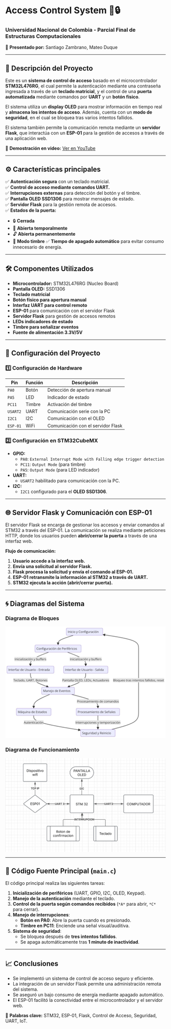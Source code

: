 # Access Control System 🚪🔒
### **Universidad Nacional de Colombia - Parcial Final de Estructuras Computacionales**
📌 **Presentado por:** Santiago Zambrano, Mateo Duque 

---

## 📌 **Descripción del Proyecto**
Este es un **sistema de control de acceso** basado en el microcontrolador **STM32L476RG**, el cual permite la autenticación mediante una contraseña ingresada a través de un **teclado matricial**, y el control de una **puerta automatizada** mediante comandos por **UART** y un **botón físico**. 

El sistema utiliza un **display OLED** para mostrar información en tiempo real y **almacena los intentos de acceso**. Además, cuenta con un **modo de seguridad**, en el cual se bloquea tras varios intentos fallidos.

El sistema también permite la comunicación remota mediante un **servidor Flask**, que interactúa con un **ESP-01** para la gestión de accesos a través de una aplicación web.

🎥 **Demostración en video:** [Ver en YouTube](https://youtu.be/DNegv7Jh04g)

---

## ⚙️ **Características principales**
✅ **Autenticación segura** con un teclado matricial.  
✅ **Control de acceso mediante comandos UART.**  
✅ **Interrupciones externas** para detección del botón y el timbre.  
✅ **Pantalla OLED SSD1306** para mostrar mensajes de estado.  
✅ **Servidor Flask** para la gestión remota de accesos.  
✅ **Estados de la puerta:**
   - 🔒 **Cerrada**
   - 🚪 **Abierta temporalmente**
   - 🔓 **Abierta permanentemente**
   - 🔔 **Modo timbre**
✅ **Tiempo de apagado automático** para evitar consumo innecesario de energía.  

---

## 🛠 **Componentes Utilizados**
- **Microcontrolador:** STM32L476RG (Nucleo Board)
- **Pantalla OLED:** SSD1306
- **Teclado matricial**
- **Botón físico para apertura manual**
- **Interfaz UART para control remoto**
- **ESP-01** para comunicación con el servidor Flask
- **Servidor Flask** para gestión de accesos remotos
- **LEDs indicadores de estado**
- **Timbre para señalizar eventos**
- **Fuente de alimentación 3.3V/5V**

---

## 🔧 **Configuración del Proyecto**
### **1️⃣ Configuración de Hardware**
| **Pin**  | **Función** | **Descripción** |
|----------|------------|----------------|
| `PA0`   | Botón      | Detección de apertura manual |
| `PA5`   | LED        | Indicador de estado |
| `PC11`  | Timbre     | Activación del timbre |
| `USART2` | UART       | Comunicación serie con la PC |
| `I2C1`  | I2C        | Comunicación con el OLED |
| `ESP-01` | WiFi      | Comunicación con el servidor Flask |

### **2️⃣ Configuración en STM32CubeMX**
- **GPIO:**
  - `PA0`: `External Interrupt Mode with Falling edge trigger detection`
  - `PC11`: `Output Mode` (para timbre)
  - `PA5`: `Output Mode` (para LED indicador)
- **UART:**
  - `USART2` habilitado para comunicación con la PC.
- **I2C:**
  - `I2C1` configurado para el **OLED SSD1306**.

---

## 🌐 **Servidor Flask y Comunicación con ESP-01**
El servidor Flask se encarga de gestionar los accesos y enviar comandos al STM32 a través del ESP-01. La comunicación se realiza mediante peticiones HTTP, donde los usuarios pueden **abrir/cerrar la puerta** a través de una interfaz web.

**Flujo de comunicación:**
1. **Usuario accede a la interfaz web.**
2. **Envía una solicitud al servidor Flask.**
3. **Flask procesa la solicitud y envía el comando al ESP-01.**
4. **ESP-01 retransmite la información al STM32 a través de UART.**
5. **STM32 ejecuta la acción (abrir/cerrar puerta).**

---

## 🌀 **Diagramas del Sistema**
### **Diagrama de Bloques**
![Diagrama de Bloques](Funcionamiento.jpg)

### **Diagrama de Funcionamiento**
![Diagrama de Funcionamiento](Diagrama.jpg)

---

## 📜 **Código Fuente Principal (`main.c`)**
El código principal realiza las siguientes tareas:
1. **Inicialización de periféricos** (UART, GPIO, I2C, OLED, Keypad).
2. **Manejo de la autenticación** mediante el teclado.
3. **Control de la puerta según comandos recibidos** (`*A*` para abrir, `*C*` para cerrar).
4. **Manejo de interrupciones**:
   - **Botón en PA0**: Abre la puerta cuando es presionado.
   - **Timbre en PC11**: Enciende una señal visual/auditiva.
5. **Sistema de seguridad**:
   - Se bloquea después de **tres intentos fallidos**.
   - Se apaga automáticamente tras **1 minuto de inactividad**.

---

## 📈 **Conclusiones**
- Se implementó un sistema de control de acceso seguro y eficiente.
- La integración de un servidor Flask permite una administración remota del sistema.
- Se aseguró un bajo consumo de energía mediante apagado automático.
- El ESP-01 facilitó la conectividad entre el microcontrolador y el servidor web.

📍 **Palabras clave:** STM32, ESP-01, Flask, Control de Acceso, Seguridad, UART, IoT.